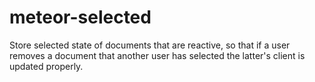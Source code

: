 meteor-selected
===============

Store selected state of documents that are reactive, so that if a user removes a document that another user has selected the latter's client is updated properly.
